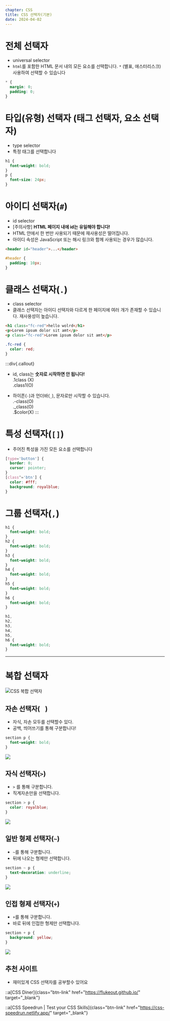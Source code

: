 ```yaml
---
chapter: CSS
title: CSS 선택자(기본)
date: 2024-04-02
---
```


# 전체 선택자

- universal selector
- `html`를 포함한 HTML 문서 내의 모든 요소를 선택합니다. `*` (별표, 애스터리스크) 사용하여 선택할 수 있습니다

```css
* {
  margin: 0;
  padding: 0;
}
```

# 타입(유형) 선택자 (태그 선택자, 요소 선택자)

- type selector
- 특정 태그를 선택합니다

```css
h1 {
  font-weight: bold;
}
p {
  font-size: 24px;
}
```

# 아이디 선택자(`#`)

- id selector
- [주의사항] **HTML 페이지 내에 id는 유일해야 합니다!**
- HTML 안에서 한 번만 사용되기 때문에 재사용성은 떨어집니다.
- 아이디 속성은 JavaScript 또는 해시 링크와 함께 사용되는 경우가 많습니다.

```html
<header id="header">...</header>
```

```css
#header {
  padding: 10px;
}
```

# 클래스 선택자(`.`)

- class selector
- 클래스 선택자는 아이디 선택자와 다르게 한 페이지에 여러 개가 존재할 수 있습니다. 재사용성이 높습니다.

```html
<h1 class="fc-red">hello wolrd</h1>
<p>Lorem ipsum dolor sit amt</p>
<p class="fc-red">Lorem ipsum dolor sit amt</p>
```

```css
.fc-red {
  color: red;
}
```

:::div{.callout}

- id, class는 **숫자로 시작하면 안 됩니다!**  
  .1class (X)  
  .class1(O)

- 하이픈(`-`)과 언더바(`_`), 문자로만 시작할 수 있습니다.  
  .-class(O)  
  .\_class(O)  
  .$color(X)
  :::

# 특성 선택자(`[]`)

- 주어진 특성을 가진 모든 요소를 선택합니다

```css
[type='button'] {
  border: 0;
  cursor: pointer;
}
[class^='btn'] {
  color: #fff;
  background: royalblue;
}
```

# 그룹 선택자(`,`)

```css
h1 {
  font-weight: bold;
}
h2 {
  font-weight: bold;
}
h3 {
  font-weight: bold;
}
h4 {
  font-weight: bold;
}
h5 {
  font-weight: bold;
}
h6 {
  font-weight: bold;
}
```

```css
h1,
h2,
h3,
h4,
h5,
h6 {
  font-weight: bold;
}
```

---

# 복합 선택자

![CSS 복합 선택자](/images/basecamp-html-css/css/ch03-3-1.png)

## 자손 선택자(`ㅤ`)

- 자식, 자손 모두를 선택할수 있다.
- 공백, 띄어쓰기를 통해 구분합니다!

```css
section p {
  font-weight: bold;
}
```

![](/images/basecamp-html-css/css/ch03-3-2.png)

## 자식 선택자(`>`)

- `>` 를 통해 구분합니다.
- 직계자손만을 선택합니다.

```css
section > p {
  color: royalblue;
}
```

![](/images/basecamp-html-css/css/ch03-3-3.png)

## 일반 형제 선택자(`~`)

- `~`를 통해 구분합니다.
- 뒤에 나오는 형제만 선택합니다.

```css
section ~ p {
  text-decoration: underline;
}
```

![](/images/basecamp-html-css/css/ch03-3-4.png)

## 인접 형제 선택자(`+`)

- `+`를 통해 구분합니다.
- 바로 뒤에 인접한 형제만 선택합니다.

```css
section + p {
  background: yellow;
}
```

![](/images/basecamp-html-css/css/ch03-3-5.png)

## 추천 사이트

- 재미있게 CSS 선택자를 공부할수 있어요

::a[CSS Diner]{class="btn-link" href="https://flukeout.github.io/" target="\_blank"}

::a[CSS Speedrun | Test your CSS Skills]{class="btn-link" href="https://css-speedrun.netlify.app/" target="\_blank"}
